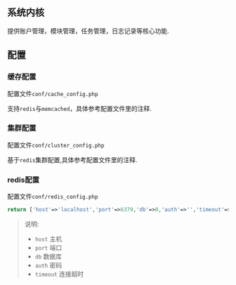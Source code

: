 ## 系统内核

提供账户管理，模块管理，任务管理，日志记录等核心功能.

## 配置

### 缓存配置

配置文件`conf/cache_config.php`

支持`redis`与`memcached`，具体参考配置文件里的注释.

### 集群配置

配置文件`conf/cluster_config.php`

基于`redis`集群配置,具体参考配置文件里的注释.

### redis配置

配置文件`conf/redis_config.php`

```php
return ['host'=>'localhost','port'=>6379,'db'=>0,'auth'=>'','timeout'=>5];
```

> 说明:
>
> * `host` 主机
> * `port` 端口
> * `db` 数据库
> * `auth` 密码
> * `timeout` 连接超时
